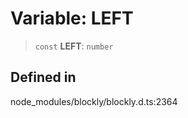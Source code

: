 # Variable: LEFT

> `const` **LEFT**: `number`

## Defined in

node_modules/blockly/blockly.d.ts:2364
